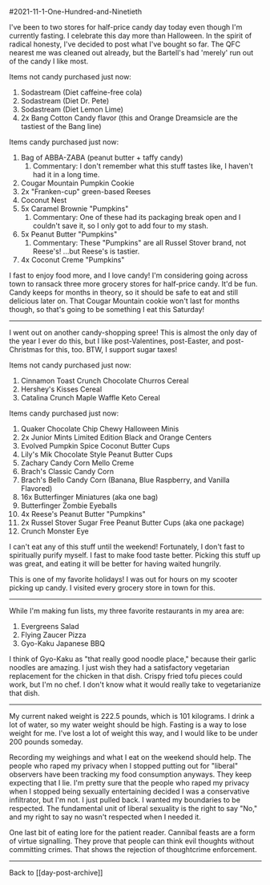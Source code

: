 #2021-11-1-One-Hundred-and-Ninetieth

I've been to two stores for half-price candy day today even though I'm currently fasting.  I celebrate this day more than Halloween.  In the spirit of radical honesty, I've decided to post what I've bought so far.  The QFC nearest me was cleaned out already, but the Bartell's had 'merely' run out of the candy I like most.

Items not candy purchased just now:
1.  Sodastream (Diet caffeine-free cola)
2.  Sodastream (Diet Dr. Pete)
3.  Sodastream (Diet Lemon Lime)
4.  2x Bang Cotton Candy flavor (this and Orange Dreamsicle are the tastiest of the Bang line)

Items candy purchased just now:
1.	Bag of ABBA-ZABA (peanut butter + taffy candy)
	1.	Commentary:  I don't remember what this stuff tastes like, I haven't had it in a long time.
2.	Cougar Mountain Pumpkin Cookie
3.	2x "Franken-cup" green-based Reeses
4.	Coconut Nest
5.	5x Caramel Brownie "Pumpkins"
	1.	Commentary:  One of these had its packaging break open and I couldn't save it, so I only got to add four to my stash.
6.	5x Peanut Butter "Pumpkins"
	1.	Commentary:  These "Pumpkins" are all Russel Stover brand, not Reese's!  ...but Reese's is tastier.
7.	4x Coconut Creme "Pumpkins"

I fast to enjoy food more, and I love candy!  I'm considering going across town to ransack three more grocery stores for half-price candy.  It'd be fun.  Candy keeps for months in theory, so it should be safe to eat and still delicious later on.  That Cougar Mountain cookie won't last for months though, so that's going to be something I eat this Saturday!

---
I went out on another candy-shopping spree!  This is almost the only day of the year I ever do this, but I like post-Valentines, post-Easter, and post-Christmas for this, too.  BTW, I support sugar taxes!

Items not candy purchased just now:
1. Cinnamon Toast Crunch Chocolate Churros Cereal
2. Hershey's Kisses Cereal
3. Catalina Crunch Maple Waffle Keto Cereal

Items candy purchased just now:
1.  Quaker Chocolate Chip Chewy Halloween Minis
2.  2x Junior Mints Limited Edition Black and Orange Centers
3.  Evolved Pumpkin Spice Coconut Butter Cups
4.  Lily's Mik Chocolate Style Peanut Butter Cups
5.  Zachary Candy Corn Mello Creme
6.  Brach's Classic Candy Corn
7.  Brach's Bello Candy Corn (Banana, Blue Raspberry, and Vanilla Flavored)
8.  16x Butterfinger Miniatures (aka one bag)
9.  Butterfinger Zombie Eyeballs
10.  4x Reese's Peanut Butter "Pumpkins"
11.  2x Russel Stover Sugar Free Peanut Butter Cups (aka one package)
12.  Crunch Monster Eye

I can't eat any of this stuff until the weekend!  Fortunately, I don't fast to spiritually purify myself.  I fast to make food taste better.  Picking this stuff up was great, and eating it will be better for having waited hungrily.

This is one of my favorite holidays!  I was out for hours on my scooter picking up candy.  I visited every grocery store in town for this.

---
While I'm making fun lists, my three favorite restaurants in my area are:
1. Evergreens Salad
2. Flying Zaucer Pizza
3. Gyo-Kaku Japanese BBQ

I think of Gyo-Kaku as "that really good noodle place," because their garlic noodles are amazing.  I just wish they had a satisfactory vegetarian replacement for the chicken in that dish.  Crispy fried tofu pieces could work, but I'm no chef.  I don't know what it would really take to vegetarianize that dish.

---
My current naked weight is 222.5 pounds, which is 101 kilograms.  I drink a lot of water, so my water weight should be high.  Fasting is a way to lose weight for me.  I've lost a lot of weight this way, and I would like to be under 200 pounds someday.

Recording my weighings and what I eat on the weekend should help.  The people who raped my privacy when I stopped putting out for "liberal" observers have been tracking my food consumption anyways.  They keep expecting that I lie.  I'm pretty sure that the people who raped my privacy when I stopped being sexually entertaining decided I was a conservative infiltrator, but I'm not.  I just pulled back.  I wanted my boundaries to be respected.  The fundamental unit of liberal sexuality is the right to say "No," and my right to say no wasn't respected when I needed it.

One last bit of eating lore for the patient reader.  Cannibal feasts are a form of virtue signalling.  They prove that people can think evil thoughts without committing crimes.  That shows the rejection of thoughtcrime enforcement.

---
Back to [[day-post-archive]]